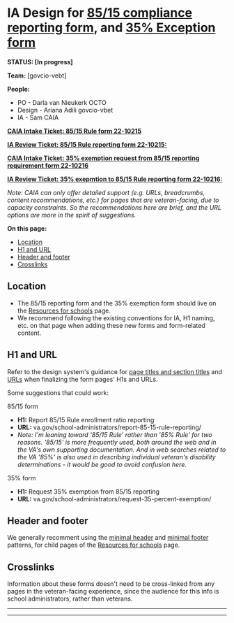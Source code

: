 # IA Design for [85/15 compliance reporting form](https://www.vba.va.gov/pubs/forms/vba-22-10215-are.pdf), and [35% Exception form](https://www.vba.va.gov/pubs/forms/vba-22-10216-are.pdf)

**STATUS: [In progress]**

**Team:** [govcio-vebt]

**People:** 

- PO - Darla van Nieukerk OCTO
- Design - Ariana Adili govcio-vbet
- IA - Sam CAIA

[**CAIA Intake Ticket: 85/15 Rule form 22-10215**](https://github.com/department-of-veterans-affairs/va.gov-team/issues/92591) 

[**IA Review Ticket: 85/15 Rule reporting form 22-10215:** ](https://github.com/department-of-veterans-affairs/va.gov-team/issues/92142)

[**CAIA Intake Ticket: 35% exemption request from 85/15 reporting requirement form 22-10216**](https://github.com/department-of-veterans-affairs/va.gov-team/issues/92587) 

[**IA Review Ticket: 35% exepmtion to 85/15 Rule reporting form 22-10216:** ](https://github.com/department-of-veterans-affairs/va.gov-team/issues/92143)

*Note: CAIA can only offer detailed support (e.g. URLs, breadcrumbs, content recommendations, etc.) for pages that are veteran-facing, due to capacity constraints. So the recommendations here are brief, and the URL options are more in the spirit of suggestions.*


**On this page:**
- [Location](#location)
- [H1 and URL](#H1-and-URL)
- [Header and footer](#header-and-footer)
- [Crosslinks](#crosslinks)


## <a name="location"></a>Location<br>

- The 85/15 reporting form and the 35% exemption form should live on the [Resources for schools](https://www.va.gov/school-administrators/) page. 
- We recommend following the existing conventions for IA, H1 naming, etc. on that page when adding these new forms and form-related content. 

## <a name="H1 and URL"></a>H1 and URL<br>

Refer to the design system's guidance for [page titles and section titles](https://design.va.gov/content-style-guide/page-titles-and-section-titles) and [URLs](https://design.va.gov/components/url-standards/) when finalizing the form pages' H1s and URLs.

Some suggestions that could work:

85/15 form
- **H1:** Report 85/15 Rule enrollment ratio reporting
- **URL:** va.gov/school-administrators/report-85-15-rule-reporting/
- *Note: I'm leaning toward '85/15 Rule' rather than '85% Rule' for two reasons. '85/15' is more frequently used, both around the web and in the VA's own supporting documentation. And in web searches related to the VA '85%' is also used in describing individual veteran's disability determinations - it would be good to avoid confusion here.*

  
35% form
- **H1:** Request 35% exemption from 85/15 reporting
- **URL:** va.gov/school-administrators/request-35-percent-exemption/


  
## <a name="header and footer"></a>Header and footer<br>

We generally recomment using the [minimal header](https://design.va.gov/components/header/header-minimal) and [minimal footer](https://design.va.gov/components/footer/footer-minimal) patterns, for child pages of the [Resources for schools](https://www.va.gov/school-administrators/) page.

## <a name="crosslinks"></a>Crosslinks<br>

Information about these forms doesn't need to be cross-linked from any pages in the veteran-facing experience, since the  audience for this info is school administrators, rather than veterans.



<hr>
<hr>
